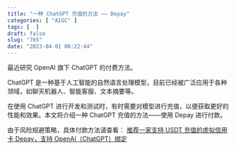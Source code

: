 ```yaml
---
title: "一种 ChatGPT 充值的方法 —— Depay"
categories: [ "AIGC" ]
tags: [  ]
draft: false
slug: "765"
date: "2023-04-01 00:22:44"
---
```


最近研究 OpenAI 旗下 ChatGPT 的付费方法。

ChatGPT 是一种基于人工智能的自然语言处理模型，目前已经被广泛应用于各种领域，如聊天机器人、智能客服、文本摘要等。

在使用 ChatGPT 进行开发和测试时，有时需要对模型进行充值，以便获取更好的性能和效果。本文将介绍一种 ChatGPT 充值的方法——使用 Depay 进行付款。

由于风险规避策略，具体付款方法请查看： [推荐一家支持 USDT 充值的虚拟信用卡 Depay，支持 OpenAI（ChatGPT）绑定](https://skybyte.me/20.html)

